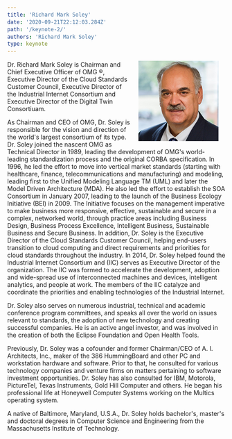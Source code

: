 ```yaml
---
title: 'Richard Mark Soley'
date: '2020-09-21T22:12:03.284Z'
path: '/keynote-2/'
authors: 'Richard Mark Soley'
type: keynote
---
```


<img align="right" width="185" style="margin-left:16px;margin-right:16px" src="https://raw.githubusercontent.com/edoc2021/edoc2021.github.io/dev/content/images/Richard-Soley.jpg">

Dr. Richard Mark Soley is Chairman and Chief Executive Officer of OMG ®, Executive Director of the Cloud Standards Customer Council, Executive Director of the Industrial Internet Consortium and Executive Director of the Digital Twin Consortiuam.

As Chairman and CEO of OMG, Dr. Soley is responsible for the vision and direction of the world's largest consortium of its type. Dr. Soley joined the nascent OMG as Technical Director in 1989, leading the development of OMG's world-leading standardization process and the original CORBA specification. In 1996, he led the effort to move into vertical market standards (starting with healthcare, finance, telecommunications and manufacturing) and modeling, leading first to the Unified Modeling Language TM (UML) and later the Model Driven Architecture (MDA). He also led the effort to establish the SOA Consortium in January 2007, leading to the launch of the Business Ecology Initiative (BEI) in 2009. The Initiative focuses on the management imperative to make business more responsive, effective, sustainable and secure in a complex, networked world, through practice areas including Business Design, Business Process Excellence, Intelligent Business, Sustainable Business and Secure Business.  In addition, Dr. Soley is the Executive Director of the Cloud Standards Customer Council, helping end-users transition to cloud computing and direct requirements and priorities for cloud standards throughout the industry. In 2014, Dr. Soley helped found the Industrial Internet Consortium and (IIC) serves as Executive Director of the organization. The IIC was formed to accelerate the development, adoption and wide-spread use of interconnected machines and devices, intelligent analytics, and people at work. The members of the IIC catalyze and coordinate the priorities and enabling technologies of the Industrial Internet.

Dr. Soley also serves on numerous industrial, technical and academic conference program committees, and speaks all over the world on issues relevant to standards, the adoption of new technology and creating successful companies.  He is an active angel investor, and was involved in the creation of both the Eclipse Foundation and Open Health Tools.

Previously, Dr. Soley was a cofounder and former Chairman/CEO of A. I. Architects, Inc., maker of the 386 HummingBoard and other PC and workstation hardware and software. Prior to that, he consulted for various technology companies and venture firms on matters pertaining to software investment opportunities. Dr. Soley has also consulted for IBM, Motorola, PictureTel, Texas Instruments, Gold Hill Computer and others. He began his professional life at Honeywell Computer Systems working on the Multics operating system.

A native of Baltimore, Maryland, U.S.A., Dr. Soley holds bachelor's, master's and doctoral degrees in Computer Science and Engineering from the Massachusetts Institute of Technology.
